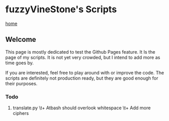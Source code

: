 # fuzzyVineStone's Scripts

[home](https://blank.blank)

## Welcome

This page is mostly dedicated to test the Github Pages feature.
It Is the page of my scripts. It is not yet very crowded, but I intend to add more as time goes by.

If you are interested, feel free to play around with or improve the code. The scripts are definitely not production ready, but they are good enough for their purposes.

### Todo

1. translate.py
\t+ Atbash should overlook whitespace
\t+ Add more ciphers

